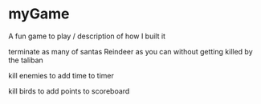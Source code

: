 # myGame
A fun game to play / description of how I built it


terminate as many of santas Reindeer as you can without getting killed by the taliban 


kill enemies to add time to timer

kill birds to add points to scoreboard